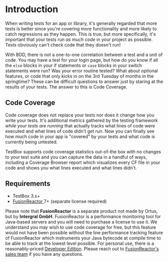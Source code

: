 # Introduction

When writing tests for an app or library, it's generally regarded that more tests is better since you're covering more functionality and more likely to catch regressions as they happen.  This is true, but more specifically, it's important that your tests run _as much code_ in your project as possible.  Tests obviously can't check code that they doesn't run!  

With BDD, there is not a one-to-one correlation between a test and a unit of code.  You may have a test for your login page, but how do you know if all the `else` blocks in your if statements or `case` blocks in your switch statements were run?  Was your error routine tested?  What about optional features, or code that only kicks in on the 3rd Tuesday of months in the springtime?  These can be difficult questions to answer just by staring at the results of your tests.  The answer to this is Code Coverage.

## Code Coverage

Code coverage does not replace your tests nor does it change how you write your tests.  It's additional metrics gathered by the testing framework _while your tests are running_ that actually tracks what lines of code were executed and what lines of code didn't get run.  Now you can finally see how much code in your app is "covered" by your tests and what code is currently being untested.  

TestBox supports code coverage statistics out-of-the box with no changes to your test suite and you can capture the data in a handful of ways, including a Coverage Browser report which visualizes every CF file in your code and shows you what lines executed and what lines didn't.

## Requirements

* TestBox 3.x+
* [FusionReactor ](https://www.fusion-reactor.com/)7+ \(separate license required\)

Please note that **FusionReactor** is a separate product not made by Ortus, but by **Intergral GmbH**.  FusionReactor is a performance monitoring tool for Java-based servers and you will need to purchase a license to use it.  We understand you may wish to use code coverage for free, but this feature would not have been possible without the line performance tracking feature of FusionReactor which instruments your Java bytecode at compile time to be able to track at the lowest level possible.  For personal use, there is a reasonably-priced [Developer Edition](https://www.fusion-reactor.com/fusionreactor-developer-version/).  Please reach out to [FusionReactor's sales team](https://www.fusion-reactor.com/contact-us/) if you have any questions.

